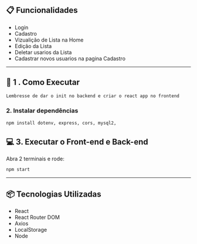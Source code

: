 ## 📋 Funcionalidades
- Login
- Cadastro
- Vizualição de Lista na Home
- Edição da Lista
- Deletar usarios da Lista
- Cadastrar novos usuarios na pagina Cadastro

---
## 🚀 1 . Como Executar
```bash
Lembresse de dar o init no backend e criar o react app no frontend
```

### 2. Instalar dependências

```bash
npm install dotenv, express, cors, mysql2, 
```

## 💻 3. Executar o Front-end e Back-end

Abra 2 terminais e rode:

```bash
npm start
```

--- 
## 📦 Tecnologias Utilizadas

- React
- React Router DOM
- Axios
- LocalStorage
- Node